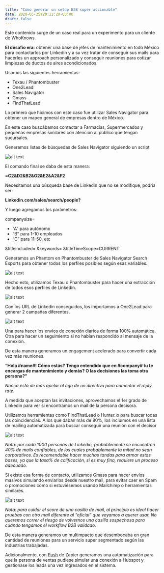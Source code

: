 ```yaml
---
title: "Cómo generar un setup B2B super accionable"
date: 2020-05-25T20:22:20-03:00
draft: false
---
```


Este contenido surge de un caso real para un experimento para un cliente de WhoKnows.

**El desafío era:** obtener una base de jefes de mantenimiento en todo México para contactarlos por Linkedin y a su vez tratar de conseguir sus mails para hacerles un approach personalizado y conseguir reuniones para cotizar limpiezas de ductos de aires acondicionados.

Usamos las siguientes herramientas:

- Texau / Phantombuster
- One2Lead 
- Sales Navigator
- Gmass 
- FindThatLead

Lo primero que hicimos con este caso fue utilizar Sales Navigator para obtener un mapeo general de empresas dentro de México.

En este caso buscábamos contactar a Farmacias, Supermercados y pequeñas empresas similares con atención al público que tengan sucursales.

Generamos listas de búsquedas de Sales Navigator siguiendo un script

![alt text](/img/blog/generar-b2b-accionable-lista-sales-navigator.png "Captura de pantalla de listado")

El comando final se daba de esta manera:

**=C2&D2&B2&G2&E2&A2&F2**

Necesitamos una búsqueda base de Linkedin que no se modifique, podría ser:

**Linkedin.com/sales/search/people?**

Y luego agregamos los parámetros:

companysize= 

- “A” para autónomo 
- “B” para 1-10 empleados
- “C” para 11-50, etc

&titleincluded=
&keywords=
&titleTimeScope=CURRENT

Generamos un Phantom en Phantombuster de Sales Navigator Search Exports para obtener todos los perfiles posibles según esas variables.

![alt text](/img/blog/export-sales-navigator-phantom.png "Captura de pantalla de exportación de Sales Navigator")

Hecho esto, utilizamos Texau o Phantombuster para hacer una extracción de todos esos perfiles de Linkedin. 

![alt text](/img/blog/scrape-linkedin-sales-navigator.png "Captura de pantalla de Scrape de Sales Navigator")

Con los URL de Linkedin conseguidos, los importamos a One2Lead para generar 2 campañas diferentes.

![alt text](/img/blog/importar-one2lead.png "Captura de pantalla de importación en One2Lead")

Una para hacer los envíos de conexión diarios de forma 100% automática. Otra para hacer un seguimiento si no habían respondido al mensaje de la conexión.

De esta manera generamos un engagement acelerado para convertir cada vez más reuniones.

**“Hola #name#! Cómo estás? Tengo entendido que en #company# tu te encargas de mantenimiento y demás? O las decisiones las toma otra persona?”**

*Nunca está de más apelar al ego de un directivo para aumentar el reply rate.*

A medida que aceptan las invitaciones, aprovechamos el 1er grado de Linkedin para ver si encontramos un mail de la persona decisora.

Utilizamos herramientas como FindThatLead o Hunter.io para buscar todas las coincidencias. A los que daban más de 80%, los incluímos en una lista de mailing automatizada para buscar conseguir una reunión con el decisor 

![alt text](/img/blog/findthatlead-hunter-match.png "Captura de pantalla de búsqueda de perfiles de redes sociales utilizando Find That Lead")

*Nota: por cada 1000 personas de Linkedin, probablemente se encuentren 40% de mails confiables, de los cuales probablemente la mitad no sean corporativos. Es recomendable hacer muchas tandas para armar estas bases, ya que la tasa% de calificación, si es muy fina, requiere un proceso adecuado.*

Si existe esa forma de contacto, utilizamos Gmass para hacer envíos masivos simulando enviarlos desde nuestro mail, para evitar caer en Spam o promociones como si estuviésemos usando Mailchimp o herramientas similares. 

![alt text](/img/blog/gmass.png "Captura de pantalla de la aplicación Gmass")

*Nota: para cuidar el score de una casilla de mail, al principio es ideal hacer pruebas con otro mail diferente al “oficial” que vayamos a querer usar. No queremos correr el riesgo de volvernos una casilla sospechosa para cuando tengamos el workflow B2B validado.*

De esta manera generamos un multimpacto que desembocaba en gran cantidad de reuniones para un servicio super segmentado según las industrias trabajadas.

Adicionalmente, con <a href="https://zapier.com/blog/push-by-zapier-google-chrome-extension/" target="_blank">Push</a> de Zapier generamos una automatización para que la persona de ventas pudiese simular una conexión a Hubspot y gestionase los leads una vez ingresados en el sistema.